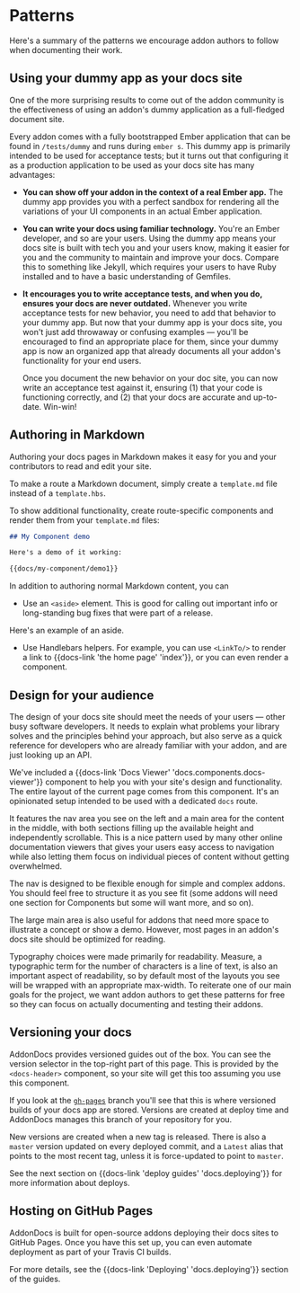 # Patterns

Here's a summary of the patterns we encourage addon authors to follow when documenting their work.

## Using your dummy app as your docs site

One of the more surprising results to come out of the addon community is the effectiveness of using an addon's dummy application as a full-fledged document site.

Every addon comes with a fully bootstrapped Ember application that can be found in `/tests/dummy` and runs during `ember s`. This dummy app is primarily intended to be used for acceptance tests; but it turns out that configuring it as a production application to be used as your docs site has many advantages:

- **You can show off your addon in the context of a real Ember app.** The dummy app provides you with a perfect sandbox for rendering all the variations of your UI components in an actual Ember application.

- **You can write your docs using familiar technology.** You're an Ember developer, and so are your users. Using the dummy app means your docs site is built with tech you and your users know, making it easier for you and the community to maintain and improve your docs. Compare this to something like Jekyll, which requires your users to have Ruby installed and to have a basic understanding of Gemfiles.

- **It encourages you to write acceptance tests, and when you do, ensures your docs are never outdated.** Whenever you write acceptance tests for new behavior, you need to add that behavior to your dummy app. But now that your dummy app is your docs site, you won't just add throwaway or confusing examples — you'll be encouraged to find an appropriate place for them, since your dummy app is now an organized app that already documents all your addon's functionality for your end users.

  Once you document the new behavior on your doc site, you can now write an acceptance test against it, ensuring (1) that your code is functioning correctly, and (2) that your docs are accurate and up-to-date. Win-win!

## Authoring in Markdown

Authoring your docs pages in Markdown makes it easy for you and your contributors to read and edit your site.

To make a route a Markdown document, simply create a `template.md` file instead of a `template.hbs`.

To show additional functionality, create route-specific components and render them from your `template.md` files:

```md
## My Component demo

Here's a demo of it working:

{{docs/my-component/demo1}}
```

In addition to authoring normal Markdown content, you can

- Use an `<aside>` element. This is good for calling out important info or long-standing bug fixes that were part of a release.

<aside>
  Here's an example of an aside.
</aside>

- Use Handlebars helpers. For example, you can use `<LinkTo/>` to render a link to {{docs-link 'the home page' 'index'}}, or you can even render a component.

## Design for your audience

The design of your docs site should meet the needs of your users — other busy software developers. It needs to explain what problems your library solves and the principles behind your approach, but also serve as a quick reference for developers who are already familiar with your addon, and are just looking up an API.

We've included a {{docs-link 'Docs Viewer' 'docs.components.docs-viewer'}}  component to help you with your site's design and functionality. The entire layout of the current page comes from this component. It's an opinionated setup intended to be used with a dedicated `docs` route.

It features the nav area you see on the left and a main area for the content in the middle, with both sections filling up the available height and independently scrollable. This is a nice pattern used by many other online documentation viewers that gives your users easy access to navigation while also letting them focus on individual pieces of content without getting overwhelmed.

The nav is designed to be flexible enough for simple and complex addons. You should feel free to structure it as you see fit (some addons will need one section for Components but some will want more, and so on).

The large main area is also useful for addons that need more space to illustrate a concept or show a demo. However, most pages in an addon's docs site should be optimized for reading.

Typography choices were made primarily for readability. Measure, a typographic term for the number of characters is a line of text, is also an important aspect of readability, so by default most of the layouts you see will be wrapped with an appropriate max-width. To reiterate one of our main goals for the project, we want addon authors to get these patterns for free so they can focus on actually documenting and testing their addons.

## Versioning your docs

AddonDocs provides versioned guides out of the box. You can see the version selector in the top-right part of this page. This is provided by the `<docs-header>` component, so your site will get this too assuming you use this component.

If you look at the [`gh-pages`](https://github.com/ember-learn/ember-cli-addon-docs/tree/gh-pages) branch you'll see that this is where versioned builds of your docs app are stored. Versions are created at deploy time and AddonDocs manages this branch of your repository for you.

New versions are created when a new tag is released. There is also a `master` version updated on every deployed commit, and a `Latest` alias that points to the most recent tag, unless it is force-updated to point to `master`.

See the next section on {{docs-link 'deploy guides' 'docs.deploying'}} for more information about deploys.

## Hosting on GitHub Pages

AddonDocs is built for open-source addons deploying their docs sites to GitHub Pages. Once you have this set up, you can even automate deployment as part of your Travis CI builds.

For more details, see the {{docs-link 'Deploying' 'docs.deploying'}} section of the guides.
